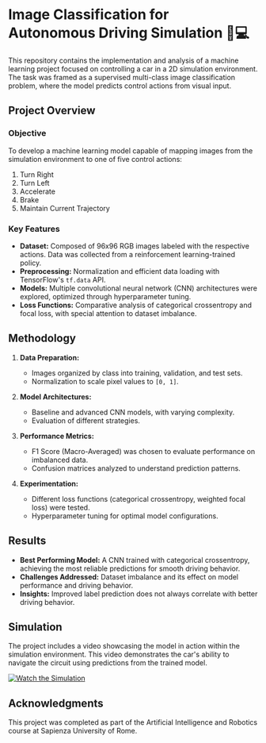 # Image Classification for Autonomous Driving Simulation 🚗💻

This repository contains the implementation and analysis of a machine learning project focused on controlling a car in a 2D simulation environment. The task was framed as a supervised multi-class image classification problem, where the model predicts control actions from visual input.

## Project Overview

### Objective
To develop a machine learning model capable of mapping images from the simulation environment to one of five control actions:
1. Turn Right
2. Turn Left
3. Accelerate
4. Brake
5. Maintain Current Trajectory

### Key Features
- **Dataset:** Composed of 96x96 RGB images labeled with the respective actions. Data was collected from a reinforcement learning-trained policy.
- **Preprocessing:** Normalization and efficient data loading with TensorFlow's `tf.data` API.
- **Models:** Multiple convolutional neural network (CNN) architectures were explored, optimized through hyperparameter tuning.
- **Loss Functions:** Comparative analysis of categorical crossentropy and focal loss, with special attention to dataset imbalance.

## Methodology
1. **Data Preparation:**
   - Images organized by class into training, validation, and test sets.
   - Normalization to scale pixel values to `[0, 1]`.

2. **Model Architectures:**
   - Baseline and advanced CNN models, with varying complexity.
   - Evaluation of different strategies.

3. **Performance Metrics:**
   - F1 Score (Macro-Averaged) was chosen to evaluate performance on imbalanced data.
   - Confusion matrices analyzed to understand prediction patterns.

4. **Experimentation:**
   - Different loss functions (categorical crossentropy, weighted focal loss) were tested.
   - Hyperparameter tuning for optimal model configurations.

## Results
- **Best Performing Model:** A CNN trained with categorical crossentropy, achieving the most reliable predictions for smooth driving behavior.
- **Challenges Addressed:** Dataset imbalance and its effect on model performance and driving behavior.
- **Insights:** Improved label prediction does not always correlate with better driving behavior.

## Simulation
The project includes a video showcasing the model in action within the simulation environment. This video demonstrates the car's ability to navigate the circuit using predictions from the trained model.


[![Watch the Simulation](videos/simulation-thumbnail.png)](videos/simulation_CNN4_categorical_crossentropy.mp4)


## Acknowledgments
This project was completed as part of the Artificial Intelligence and Robotics course at Sapienza University of Rome.
